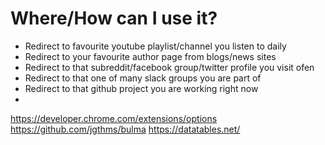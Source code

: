 # Where/How can I use it?
- Redirect to favourite youtube playlist/channel you listen to daily
- Redirect to your favourite author page from blogs/news sites
- Redirect to that subreddit/facebook group/twitter profile you visit ofen
- Redirect to that one of many slack groups you are part of
- Redirect to that github project you are working right now
-

https://developer.chrome.com/extensions/options
https://github.com/jgthms/bulma
https://datatables.net/